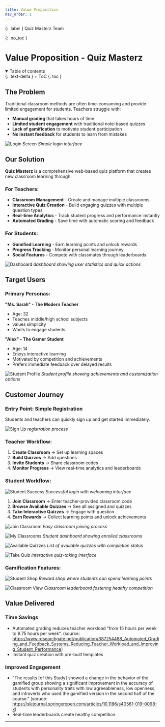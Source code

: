 ```yaml
---
title: Value Proposition
nav_order: 1
---
```


{: .label }
Quiz Masterz Team

{: .no_toc }
# Value Proposition - Quiz Masterz

<details open markdown="block">
{: .text-delta }
<summary>Table of contents</summary>
+ ToC
{: toc }
</details>

## The Problem

Traditional classroom methods are often time-consuming and provide limited engagement for students. Teachers struggle with:
- **Manual grading** that takes hours of time
- **Limited student engagement** with traditional note-based quizzes
- **Lack of gamification** to motivate student participation
- **No instant feedback** for students to learn from mistakes

![Login Screen](assets/images/Login%20Screen.PNG)
*Simple login interface*

## Our Solution

**Quiz Masterz** is a comprehensive web-based quiz platform that creates new classroom learning through:

###  **For Teachers:**
- **Classroom Management** - Create and manage multiple classrooms
- **Interactive Quiz Creation** - Build engaging quizzes with multiple question types
- **Real-time Analytics** - Track student progress and performance instantly
- **Automated Grading** - Save time with automatic scoring and feedback

### **For Students:**
- **Gamified Learning** - Earn learning points and unlock rewards
- **Progress Tracking** - Monitor personal learning journey
- **Social Features** - Compete with classmates through leaderboards

![Dashboard](assets/images/Dashboard%20WF.PNG)
*dashboard showing user statistics and quick actions*

## Target Users

### Primary Personas:

**"Ms. Sarah" - The Modern Teacher**
- Age: 32
- Teaches middle/high school subjects
- values simplicity
- Wants to engage students 

**"Alex" - The Gamer Student**
- Age: 14
- Enjoys interactive learning
- Motivated by competition and achievements
- Prefers immediate feedback over delayed results

![Student Profile](assets/images/Student%20Profile%20Student.PNG)
*Student profile showing achievements and customization options*

## Customer Journey

### **Entry Point: Simple Registration**
Students and teachers can quickly sign up and get started immediately.

![Sign Up](assets/images/Sign%20up%20form.PNG)
*registration process*

### **Teacher Workflow:**

1. **Create Classroom** → Set up learning spaces
2. **Build Quizzes** → Add questions 
3. **Invite Students** → Share classroom codes 
4. **Monitor Progress** → View real-time analytics and leaderboards

### **Student Workflow:**

![Student Success](assets/images/Student%20logged%20in%20successfully.PNG)
*Successful login with welcoming interface*

1. **Join Classroom** → Enter teacher-provided classroom code
2. **Browse Available Quizzes** → See all assigned and quizzes
3. **Take Interactive Quizzes** → Engage with  question
4. **Earn Rewards** → Collect learning points and unlock achievements

![Join Classroom](assets/images/join%20classroom%20student.PNG)
*Easy classroom joining process*

![My Classrooms](assets/images/My%20classrooms%20Student.PNG)
*Student dashboard showing enrolled classrooms*

![Available Quizzes](assets/images/Available%20Quizzes%20Student.PNG)
*List of available quizzes with completion status*

![Take Quiz](assets/images/Take%20Quiz%20Student.PNG)
*Interactive quiz-taking interface*

### **Gamification Features:**

![Student Shop](assets/images/Student%20Shop%20student.PNG)
*Reward shop where students can spend learning points*

![Classroom View](assets/images/Classroom%20Student.PNG)
*Classroom leaderboard fostering healthy competition*

## Value Delivered

### **Time Savings**
- Automated grading reduces teacher workload "from 15 hours per week to 9.75 hours per week".
(source: https://www.researchgate.net/publication/387254488_Automated_Grading_and_Feedback_Systems_Reducing_Teacher_Workload_and_Improving_Student_Performance)
- Instant quiz creation with pre-built templates

### **Improved Engagement** 
- "The results [of this Study] showed a change in the behavior of the gamified group showing a significant improvement in the accuracy of students with personality traits with low agreeableness, low openness, and introverts who used the gamified version in the second half of the course." (soruce: https://slejournal.springeropen.com/articles/10.1186/s40561-019-0098-x) 
- Real-time leaderboards create healthy competition


---
